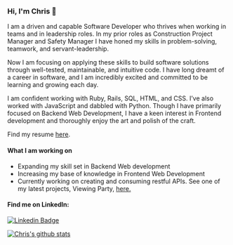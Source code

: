 ### Hi, I'm Chris 👋

I am a driven and capable Software Developer who thrives when working in teams and in leadership roles. In my prior roles as Construction Project Manager and Safety Manager I have honed my skills in problem-solving, teamwork, and servant-leadership.

Now I am focusing on applying these skills to build software solutions through well-tested, maintainable, and intuitive code. I have long dreamt of a career in software, and I am incredibly excited and committed to be learning and growing each day.

I am confident working with Ruby, Rails, SQL, HTML, and CSS. I’ve also worked with JavaScript and dabbled with Python. Though I have primarily focused on Backend Web Development, I have a keen interest in Frontend development and thoroughly enjoy the art and polish of the craft.

Find my resume [here](03-15-21-Allbritton-Resume.pdf).

#### What I am working on

- Expanding my skill set in Backend Web development
- Increasing my base of knowledge in Frontend Web Development
- Currently working on creating and consuming restful APIs. See one of my latest projects, Viewing Party, [here.](https://github.com/Callbritton/viewing_party)

#### Find me on LinkedIn:

[![Linkedin Badge](https://img.shields.io/badge/-LinkedIn-blue?style=flat-square&logo=Linkedin&logoColor=white&link=https://www.linkedin.com/in/harshkumarkhatri/)](https://www.linkedin.com/in/christopher-allbritton/) 

[![Chris's github stats](https://github-readme-stats.vercel.app/api?username=callbritton&hide=stars)](https://github.com/callbritton/github-readme-stats)
